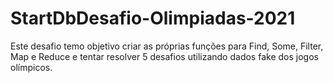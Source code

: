 # StartDbDesafio-Olimpiadas-2021
Este desafio temo objetivo criar as  próprias funções para Find, Some, Filter, Map e Reduce e tentar resolver 5 desafios utilizando dados fake dos jogos olímpicos.
